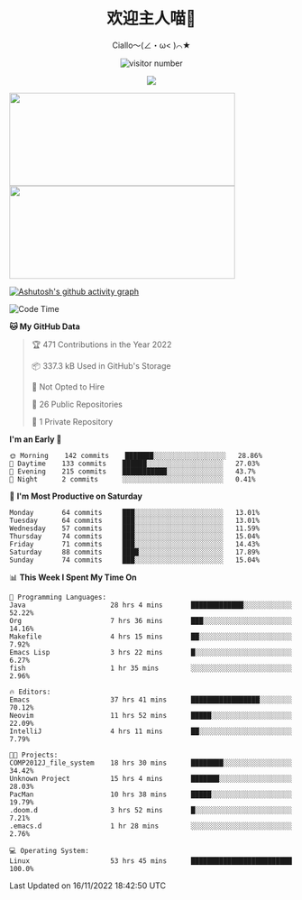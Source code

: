 <div align="center">
  <h1>欢迎主人喵👋</h1>
  <p>Ciallo～(∠・ω< )⌒★</p>
</div>

<p align="center">
  <img src="https://count.getloli.com/get/@Ziqi-Yang?theme=rule34" alt="visitor number" />
</p>

<p align="center">
  <img src="https://skillicons.dev/icons?i=go,java,js,sass,py,godot,flutter,linux,emacs,neovim" />
</p>

<a href="https://github.com/Ziqi-Yang?tab=repositories">
   <img height="165" width="400" src="https://github-readme-stats.vercel.app/api?username=Ziqi-Yang&show_icons=true&include_all_commits=true&hide_border=true" />
  <img height="165" width="400" src="https://svg-banners.vercel.app/api?type=luminance&text1=Be%20Fantastic🌞&width=400&height=165" />
</a>


[![Ashutosh's github activity graph](https://activity-graph.herokuapp.com/graph?username=Ziqi-Yang&theme=github)](https://github.com/ashutosh00710/github-readme-activity-graph)

<!--START_SECTION:waka-->
![Code Time](http://img.shields.io/badge/Code%20Time-97%20hrs%202%20mins-blue)

**🐱 My GitHub Data** 

> 🏆 471 Contributions in the Year 2022
 > 
> 📦 337.3 kB Used in GitHub's Storage 
 > 
> 🚫 Not Opted to Hire
 > 
> 📜 26 Public Repositories 
 > 
> 🔑 1 Private Repository 
 > 
**I'm an Early 🐤** 

```text
🌞 Morning    142 commits    ███████░░░░░░░░░░░░░░░░░░   28.86% 
🌆 Daytime    133 commits    ██████░░░░░░░░░░░░░░░░░░░   27.03% 
🌃 Evening    215 commits    ███████████░░░░░░░░░░░░░░   43.7% 
🌙 Night      2 commits      ░░░░░░░░░░░░░░░░░░░░░░░░░   0.41%

```
📅 **I'm Most Productive on Saturday** 

```text
Monday       64 commits     ███░░░░░░░░░░░░░░░░░░░░░░   13.01% 
Tuesday      64 commits     ███░░░░░░░░░░░░░░░░░░░░░░   13.01% 
Wednesday    57 commits     ███░░░░░░░░░░░░░░░░░░░░░░   11.59% 
Thursday     74 commits     ███░░░░░░░░░░░░░░░░░░░░░░   15.04% 
Friday       71 commits     ███░░░░░░░░░░░░░░░░░░░░░░   14.43% 
Saturday     88 commits     ████░░░░░░░░░░░░░░░░░░░░░   17.89% 
Sunday       74 commits     ███░░░░░░░░░░░░░░░░░░░░░░   15.04%

```


📊 **This Week I Spent My Time On** 

```text
💬 Programming Languages: 
Java                     28 hrs 4 mins       █████████████░░░░░░░░░░░░   52.22% 
Org                      7 hrs 36 mins       ███░░░░░░░░░░░░░░░░░░░░░░   14.16% 
Makefile                 4 hrs 15 mins       ██░░░░░░░░░░░░░░░░░░░░░░░   7.92% 
Emacs Lisp               3 hrs 22 mins       █░░░░░░░░░░░░░░░░░░░░░░░░   6.27% 
fish                     1 hr 35 mins        ░░░░░░░░░░░░░░░░░░░░░░░░░   2.96%

🔥 Editors: 
Emacs                    37 hrs 41 mins      █████████████████░░░░░░░░   70.12% 
Neovim                   11 hrs 52 mins      █████░░░░░░░░░░░░░░░░░░░░   22.09% 
IntelliJ                 4 hrs 11 mins       ██░░░░░░░░░░░░░░░░░░░░░░░   7.79%

🐱‍💻 Projects: 
COMP2012J_file_system    18 hrs 30 mins      ████████░░░░░░░░░░░░░░░░░   34.42% 
Unknown Project          15 hrs 4 mins       ███████░░░░░░░░░░░░░░░░░░   28.03% 
PacMan                   10 hrs 38 mins      █████░░░░░░░░░░░░░░░░░░░░   19.79% 
.doom.d                  3 hrs 52 mins       █░░░░░░░░░░░░░░░░░░░░░░░░   7.21% 
.emacs.d                 1 hr 28 mins        ░░░░░░░░░░░░░░░░░░░░░░░░░   2.76%

💻 Operating System: 
Linux                    53 hrs 45 mins      █████████████████████████   100.0%

```


 Last Updated on 16/11/2022 18:42:50 UTC
<!--END_SECTION:waka-->
